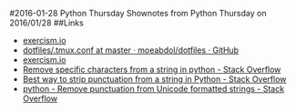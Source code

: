 #2016-01-28 Python Thursday
Shownotes from Python Thursday on 2016/01/28
##Links
* [exercism.io](http://exercism.io/)
* [dotfiles/.tmux.conf at master · moeabdol/dotfiles · GitHub](https://github.com/moeabdol/dotfiles/blob/master/.tmux.conf)
* [exercism.io](http://exercism.io/submissions/007758e979794f169ed4f686a02c56af)
* [Remove specific characters from a string in python - Stack Overflow](http://stackoverflow.com/questions/3939361/remove-specific-characters-from-a-string-in-python)
* [Best way to strip punctuation from a string in Python - Stack Overflow](http://stackoverflow.com/questions/265960/best-way-to-strip-punctuation-from-a-string-in-python)
* [python - Remove punctuation from Unicode formatted strings - Stack Overflow](http://stackoverflow.com/questions/11066400/remove-punctuation-from-unicode-formatted-strings)
